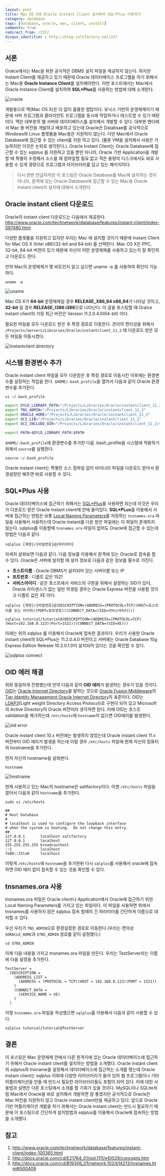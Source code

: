```yaml
---
layout: post
title: Mac OS X에 Oracle Instant Client 설치하여 SQL*Plus 사용하기
category: database
tags: [database, oracle, mac, client, install]
comments: true
redirect_from: /237/
disqus_identifier : http://blog.saltfactory.net/237
---
```


## 서론

Oralce에서는 Mac을 위한 공식적은 DBMS 설치 파일을 제공하지 않는다. 하지만 Instant Client를 제공하고 있기 때문에 Oracle 데이터베이스 프로그램을 하기 위해서는 Mac용 **Oracle Instance Client**를 설치해야한다. 이번 포스트에서는 Mac에서 Oracle Instance Client를 설치하여 **SQL*Plus**를 사용하는 방법에 대해 소개한다.

<!--more-->


![oracle](http://blog.hibrainapps.net/saltfactory/images/29e675bd-ea14-4d16-ac69-e99cb27d34d9)

개발용으로 맥(Mac OS X)은 더 없이 훌륭한 랩탑이다. 유닉스 기반의 운영체제이기 때문에 서버 프로그램과 클라이언트 프로그램을 동시에 작업하거나 테스트할 수 있기 때문이다. 맥은 대부분의 웹 서버와 데이터베이스를 설치해서 개발할 수 있다. 대부분 벤더에서 Mac 용 버전을 개발하고 배포하고 있는데 Oracle은 Databsae를 공식적으로 Windows와 Linux 플랫폼을 Mac용은 지원하지 않는다. 다만 Mac에서 Oracle Database에 접근할 수 있는 client를 지원 하고 있다. (물론 VM을 설치해서 사용은 가능하지만 이것은 논외로 생각한다.). Oracle Instant Client는 Oracle Database에 접근할 수 있는 sqlplus 를 지원하고 있을 뿐만 아니라, Oracle 기반 Application을 개발할 때 특별히 수정해서 소스를 재 컴파일할 필요 없고 적은 용량의 디스크에서도 바로 사용할 수 있게 경량으로 프로그램과 라이브러리를 담고 있는 패키지이다.

> 다시 한번 언급하지만 이 포스팅은 Oracle Database를 Mac에 설치하는 것이 아니라, 원격에 있는 Oracle Database에 접근할 수 있는 Mac용 Oracle instant client의 설치에 대해서 소개한다.

## Oracle instant client 다운로드

Oracle의 instant client 다운로드는 다음에서 제공한다.
http://www.oracle.com/technetwork/database/features/instant-client/index-097480.html

다양한 플랫폼을 지원하고 있지만 우리는 Mac 에 설치할 것이기 때문에 Instant Client for Mac OS X (Intel x86)(32-bit and 64-bit) 를 선택한다.
Mac OS X은 PPC, 32-bit, 64-bit 버전이 있기 때문에 자신이 어떤 운영체제를 사용하고 있는지 잘 확인하고 다운로드 한다.

만약 Mac의 운영체제가 몇 비트인지 알고 싶으면 uname -a 를 사용하여 확인이 가능하다.

```
uname -a
```

![uname](http://blog.hibrainapps.net/saltfactory/images/b7ef9c33-8226-4b49-87d9-fd3afb93a5d2)

Mac OS X가 **64-bit** 운영체제일 경우 **RELEASE_X86_64 x86_64**가 나타날 것이고, **32-bit** 일 경우 **RELEASE_I386 i386**으로 나타난다. 이 글을 포스팅할 때 Oralce instant client의 가장 최근 버전은 Version 11.2.0.4.0(64-bit) 이다.

필요한 파일을 모두 다운로드 받은 후 특정 경로로 이동한다. 관리의 편리성을 위해서 `/Projects/Servers/Libraries/Oracle/instantclient_11_2` 에 다운로드 받은 모든 파일을 이동시켰다.

![instantclient directory](http://blog.hibrainapps.net/saltfactory/images/30a9bdd0-eabc-48ec-af7d-6d2c54e97f7b)

## 시스템 환경변수 추가

Oracle instant client 파일을 모두 다운받은 후 특정 경로로 이동시킨 이후에는 환경변수를 설정하는 작업을 한다. `$HOME/.bash_profile`을 열어서 다음과 같이 Oracle 환경 변수를 추가한다.

```
vi ~/.bash_profile
```

```bash
export DYLD_LIBRARY_PATH="/Projects/Libraries/Oracle/instantclient_11_2"
export TNS_ADMIN="/Projects/Libraries/Oracle/instantclient_11_2"
export ORACLE_HOME="/Projects/Libraries/Oracle/instantclient_11_2"
export OCI_LIB="/Projects/Libraries/Oracle/instantclient_11_2"
export OCI_INCLUDE_DIR="/Projects/Libraries/Oracle/instantclient_11_2/sdk/include"

export PATH=$DYLD_LIBRARY_PATH:$PATH
```

`$HOME/.bash_profile`에 환경변수를 추가한 다음 .bash_profile을 시스템에 적용하기 위해서 `source`를 실행한다.

```
source ~/.bash_profile
```

Oracle instant client는 특별한 소스 컴파일 없이 바이너리 파일을 다운로드 받아서 환경설정만 해주면 바로 사용할 수 있다.

## SQL*Plus 사용

Oracle 데이터베이스에 접근하기 위해서는 [SQL\*Plus](http://docs.oracle.com/cd/B28359_01/server.111/b31189/toc.htm)를 사용하면 되는데 이것은 우리가 다운로드 받은 Oracle instant client에 안에 들어있다. **SQL\*PLus**를 이용해서 서버에 접근하는 방법은 보통 [Local Naming Parameters](http://docs.oracle.com/cd/B28359_01/network.111/b28317/tnsnames.htm)를 저장하는 `tnsnames.ora` 파일을 사용해서 사용하는데 Oracle instant를 다운 받은 파일에는 이 파일이 존재하지 않는다. sqlplus를 이용할때 `tnsnames.ora` 파일이 없어도 Oracle에 접근할 수 있는데 방법은 다음과 같다.

```
sqlplus {계정}/{비밀번호}@{파리미터}
```

자세히 살펴보면 다음과 같다. 다음 정보를 이용해서 원격에 있는 Oracle로 접속을 할 수 있다. Oracle은 서버에 설치할 때 설치 정보로 다음과 같은 정보를 필수로 가진다.

- **호스트이름** : Oracle DBMS가 설치되어 있는 서버이름 또는 IP
- **포트번호** : 디폴트 값은 1521
- **서비스아이디** : 같은 호스트에서 서비스의 구분을 위해서 설정하는 SID가 있다, Oracle 라이센스가 없는 일반 학생일 경우는 Oracle Express 버전을 사용할 것이고 디폴트 값은 XE 이다.

```
sqlplus {계정}/{비밀번호}@(DESCRIPTION=(ADDRESS=(PROTOCOL=TCP)(HOST=호스트이름 또는 아이피)(PORT=포트번호))(CONNECT_DATA=(SID=서비스아이디)))
```

```
sqlplus tutorial/tutorial@(DESCRIPTION=(ADDRESS=(PROTOCOL=TCP)(Host=192.168.0.123)(Port=1521))(CONNECT_DATA=(SID=XE)))
```

아래는 위의 sqlplus 를 이용해서 Oracle에 접속한 결과이다. 우리가 사용한 Oracle instant client의 SQL*Plus는 11.2.0.4.0 버전이고 서버에는 Oracle Database 10g Express Edition Release 10.2.0.1.0이 설치되어 있다는 것을 확인할 수 있다.

![sqlplus connect](http://blog.hibrainapps.net/saltfactory/images/c2a161af-17e4-4f45-9a23-586f02f9ec25)

## OID 에러 해결

위와 동일하게 진행했는데 만약 다음과 같이 **OID 에러**가 발생하는 경우가 있을 것이다. [OID](http://www.oracle.com/technetwork/middleware/id-mgmt/overview/index-082035.html)는 [Oracle Internet Directory](http://www.oracle.com/technetwork/middleware/id-mgmt/overview/index-082035.html)를 말하는 것으로 [Oracle Fusion Middleware](http://www.oracle.com/us/products/middleware/overview/index.html)의 [Tier Identity Management Oracle Internet Directory](http://docs.oracle.com/cd/E27559_01/integration.1112/e27123/topology.htm)의 표준이다. OID는 [LDAP3](http://en.wikipedia.org/wiki/Lightweight_Directory_Access_Protocol)(Light weight Directory Access Protocol)로 구현이 되어 있고 Microsoft의 Active Directory의 Oracle 버전이라 생각하면 된다. 이때 OID는 호스트 validation을 체크하는데 `/etc/hosts`에 `hostname`이 없으면 OID에러를 발생한다.

![oid error](http://blog.hibrainapps.net/saltfactory/images/2e171f0e-beee-4730-a15f-0ed7a385e2e0)

Oracle instant client 10.x 버전에는 발생하지 않았는데 Oracle instant client 11.x 버전부터 OID 에리거 발생을 하는데 이럴 경우 `/etc/hosts` 파일에 현재 자신의 컴퓨터의 hostname을 추가한다.

먼저 자신의 hostname을 살펴본다.

```
hostname
```

![hostname](http://blog.hibrainapps.net/saltfactory/images/4873bcb1-79a0-4373-9c88-33959da1bfe6)

현재 사용하고 있는 Mac의 hostname은 saltfactory이다. 이젠 `/etc/hosts` 파일을 열어서 다음과 같이 `hostname`을 추가한다.

```
sudo vi /etc/hosts
```

```
##
# Host Database
#
# localhost is used to configure the loopback interface
# when the system is booting.  Do not change this entry.
##
127.0.0.1       localhost saltfactory
127.0.0.1       localhost
255.255.255.255 broadcasthost
::1             localhost
fe80::1%lo0     localhost
```

이렇게 `/etc/hosts`에 `hostname`을 추가한뒤 다시 `sqlplus`를 사용해서 oracle에 접속하면 OID 에러 없이 접속할 수 있는 것을 확인할 수 있다.

## tnsnames.ora 사용

tnsnames.ora 파일은 Oracle client나 Application에서 Oracle에 접근하기 위한 Local Naming Parameters를 가지고 있는 파일이다.
이 파일을 사용하면 위에서 tnsnames를 사용하지 않은 sqlplus 접속 할때의 긴 파라미터를 간단하게 이름으로 대처할 수 있다.

우선 우리가 `TNS_ADMIN`으로 환경설정한 경로로 이동한다.(우리는 편의상 `$ORACLE_HOME`과 `$TNS_ADMIN` 경로를 같이 설정했다.)

```
cd $TNS_ADMIN
```
이제 다음 내용을 가지고 tnsnames.ora 파일을 만든다. 우리는 TestServer라는 이름에 다음 설정을 추가한다.

```
TestServer =
  (DESCRIPTION =
    (ADDRESS_LIST =
      (ADDRESS = (PROTOCOL = TCP)(HOST = 192.168.0.123)(PORT = 1521))
    )
    (CONNECT_DATA =
      (SERVICE_NAME = XE)
    )
  )
```

이렇 `tnsnames.ora` 파일을 작성했으면 `sqlplus`를 이용해서 다음과 같이 사용할 수 있다.

```
sqlplus tutorial/tutorial@TestServer
```

## 결론

이 포스팅은 Mac 운영체제 안에서 다른 원격지에 있는 Oracle 데이터베이스에 접근하기 위해서 Oracle instant client를 설치하는 방법을 소개했다. Oracle instant client의 sqlplus와 tnsname을 설정해서 데이터베이스에 접근하는 소개를 했는데 Oracle instant client는 sqlplus 이외에 다양한 라이브러리가 들어 있어 웹 프로그램이나 기타 어플리케이션을 만들 때 반드시 필요한 라이브러리들도 포함이 되어 있다. 이에 대한 사용법과 설명은 다른 포스팅에서 소개를 할 기회가 있을 것이다. MySQL이나 SQLite처럼 Mac에서 Oracle을 바로 설치해서 개발하면 참 좋겠지만 공식적으로 Oracle은 Mac 버전을 지원하지 않고 Oracle instant client만을 제공하고 있다. 앞으로 Oracle 기반 어플리케이션 개발을 하기 위해서는 Oracle instant client는 반드시 필요하기 때문에 이 포스팅으로 간단하게 설치방법과 sqlplus를 이용해서 Oracle에 접속하는 방법을 소개했다.

## 참고

1. http://www.oracle.com/technetwork/database/features/instant-client/index-100365.html
2. http://docs.oracle.com/cd/E21764_01/oid.1111/e10029/concepts.htm
3. http://docs.oracle.com/cd/B19306_01/network.102/b14213/tnsnames.htm#i500409

